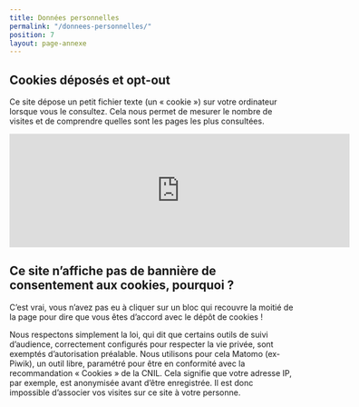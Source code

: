 ```yaml
---
title: Données personnelles
permalink: "/donnees-personnelles/"
position: 7
layout: page-annexe
---
```


## Cookies déposés et opt-out ##
Ce site dépose un petit fichier texte (un « cookie ») sur votre ordinateur lorsque vous le consultez. Cela nous permet de mesurer le nombre de visites et de comprendre quelles sont les pages les plus consultées.
<iframe style="border: 0; height: 200px; width: 600px;" src="https://stats.data.gouv.fr/index.php?module=CoreAdminHome&action=optOut&language=fr&backgroundColor=&fontColor=&fontSize=1rem&fontFamily=%22Open%20Sans%22""></iframe>

## Ce site n’affiche pas de bannière de consentement aux cookies, pourquoi ? ##
C’est vrai, vous n’avez pas eu à cliquer sur un bloc qui recouvre la moitié de la page pour dire que vous êtes d’accord avec le dépôt de cookies !

Nous respectons simplement la loi, qui dit que certains outils de suivi d’audience, correctement configurés pour respecter la vie privée, sont exemptés d’autorisation préalable.
Nous utilisons pour cela Matomo (ex-Piwik), un outil libre, paramétré pour être en conformité avec la recommandation « Cookies » de la CNIL. Cela signifie que votre adresse IP, par exemple, est anonymisée avant d’être enregistrée. Il est donc impossible d’associer vos visites sur ce site à votre personne.
